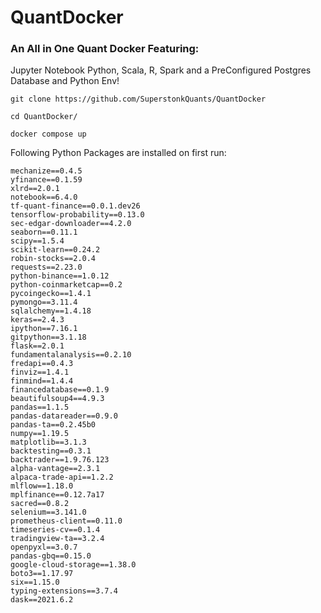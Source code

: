 # QuantDocker

### An All in One Quant Docker Featuring:

Jupyter Notebook Python, Scala, R, Spark and a PreConfigured Postgres Database and Python Env!

```git clone https://github.com/SuperstonkQuants/QuantDocker```

```cd QuantDocker/```

```docker compose up```


Following Python Packages are installed on first run:
```
mechanize==0.4.5
yfinance==0.1.59
xlrd==2.0.1
notebook==6.4.0
tf-quant-finance==0.0.1.dev26
tensorflow-probability==0.13.0
sec-edgar-downloader==4.2.0
seaborn==0.11.1
scipy==1.5.4
scikit-learn==0.24.2
robin-stocks==2.0.4
requests==2.23.0
python-binance==1.0.12
python-coinmarketcap==0.2
pycoingecko==1.4.1
pymongo==3.11.4
sqlalchemy==1.4.18
keras==2.4.3
ipython==7.16.1
gitpython==3.1.18
flask==2.0.1
fundamentalanalysis==0.2.10
fredapi==0.4.3
finviz==1.4.1
finmind==1.4.4
financedatabase==0.1.9
beautifulsoup4==4.9.3
pandas==1.1.5
pandas-datareader==0.9.0
pandas-ta==0.2.45b0
numpy==1.19.5
matplotlib==3.1.3
backtesting==0.3.1
backtrader==1.9.76.123
alpha-vantage==2.3.1
alpaca-trade-api==1.2.2
mlflow==1.18.0
mplfinance==0.12.7a17
sacred==0.8.2
selenium==3.141.0
prometheus-client==0.11.0
timeseries-cv==0.1.4
tradingview-ta==3.2.4
openpyxl==3.0.7
pandas-gbq==0.15.0
google-cloud-storage==1.38.0
boto3==1.17.97
six==1.15.0
typing-extensions==3.7.4
dask==2021.6.2
```


